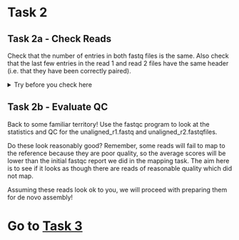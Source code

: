 # Task 2

## Task 2a - Check Reads
Check that the number of entries in both fastq files is the same. Also check that the last few entries in the read 1 and read 2 files have the same header (i.e. that they have been correctly paired).
<details>
  <summary>Try before you check here</summary>
  There are multiple ways to do this. Here's how we did it:
  
  ```bash
  cd /scratch/mbtoomey/BIOL7263_Genomics/sequencing_data/ecoli/unmapped_assembly
  
  grep -c "^@SRR" unmapped_r1.fastq unmapped_r2.fastq 
  unmapped_r1.fastq:56710
  unmapped_r2.fastq:56710

  tail -n 4 unmapped_r1.fastq unmapped_r2.fastq 
  ==> unmapped_r1.fastq <==
  @SRR857279.4273239/1
  GTATAAATCTTGCCGTCATTCTGATCAGTTTGTAACATTCTGTAATGATCACCATTGGCTGGCGATTTTTCTGTTCAGTAATGTAATTAACCTTATCTGATGCGCTGGCCACTATTCCATCAGCTGTACTGATGGCAGGCTCCCTGTTG
  +
  ?????B/B?BBBBBBBCEFFFFHHHHFFFHHHFHHHHHHHHFGHHHHHHHHHHHHHDGHHHHHHHHHHFHHHHHHHHHDGEGGGGHHIHHHHHHHHHHGFHHHHHHBCEHHHHFFFHFHHHFHFFF,@DFFD,BDFFD=@DDEEEEEE@

  ==> unmapped_r2.fastq <==
  @SRR857279.4273239/2
  CGTCATTGCCGCCCCTGCCAGGGACTATATCGACCTGACCCTTGATCAGTTTCCAGGCTATCATAACCGGATTGTGGCAGAGCCCGTTGAGTCCGGCGGACAGCTCGCGGCAGACCTCAACAGGGAGCCTGCCATCAGTACAGCTGATGG
  +
  ?A???BBBDDBDDDDDGGGGGGHHHHIIHFHFHHHHFHHHHIIIIIIIIHHIIIFGHIHHHIIIIIHIHHHHHIHHHIHHHHGHHHHHHHHHHHHHGGGEGGGGGGED2;DGGGGGEGGGCC?CEGCCEEGGEEEGGECCC??C:CEGEC
  ```

  How did your methods compare? 
</details>

## Task 2b - Evaluate QC
Back to some familiar territory! Use the fastqc program to look at the statistics and QC for the ​unaligned_r1.fastq and unaligned_r2.fastq​ files.

Do these look reasonably good? Remember, some reads will fail to map to the reference because they are poor quality, so the average scores will be lower than the initial fastqc report we did in the mapping task. The aim here is to see if it looks as though there are reads of reasonable quality which did not map.

Assuming these reads look ok to you, we will proceed with preparing them for de novo assembly!

# Go to [Task 3](https://github.com/mbtoomey/genomics_adventure/blob/release/chapter_3/task_3.md)
